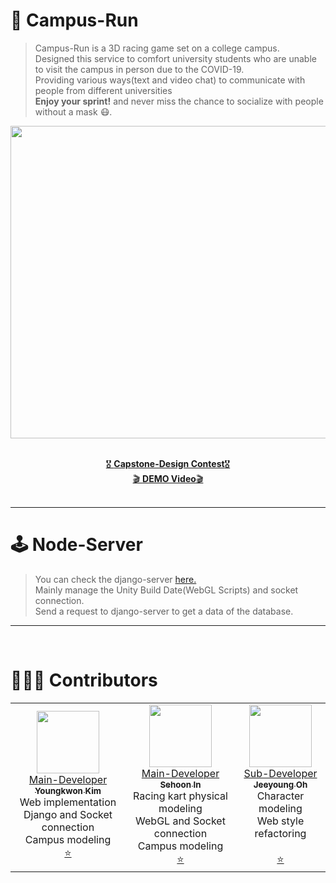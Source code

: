 # 🏫 Campus-Run
> Campus-Run is a 3D racing game set on a college campus. <br>
> Designed this service to comfort university students who are unable to visit the campus in person due to the COVID-19. <br>
> Providing various ways(text and video chat) to communicate with people from different universities <br>
> **Enjoy your sprint!** and never miss the chance to socialize with people without a mask 😷.

<div align="center">
  
  <img src="https://user-images.githubusercontent.com/39653584/145571114-c7575006-488f-403b-baef-c3a617708308.jpeg" width="800px" height="500px">
  <br />  <br />
  
  [🎖 **Capstone-Design Contest**🎖](http://www.swaicau.com/bbs/board.php?bo_table=program8&wr_id=38) <br />
  [🎬 **DEMO Video**🎬](https://www.youtube.com/watch?v=cRBCqWESeLI&t=5s)<br />  <br />
  
</div>

---

# 🕹 Node-Server
> You can check the django-server [here.](https://github.com/youngkwon02/CampusRun-django-server)<br/>
> Mainly manage the Unity Build Date(WebGL Scripts) and socket connection. <br>
> Send a request to django-server to get a data of the database. <br>
---
<br>

# 🧑🏻‍💻 Contributors

<table>
  <tr>
    <td align="center"><a href="https://github.com/youngkwon02"><img src="https://avatars.githubusercontent.com/u/39653584?v=4?s=100" width="100px;" alt=""/><br />Main-Developer<br><sub><b>Youngkwon Kim</b></sub></a><br />Web implementation<br />Django and Socket connection<br />Campus modeling<br/><a href="https://github.com/Campus-Run/nodejs-server/commits?author=youngkwon02" title="Documentation">⭐️</a></td>
        <td align="center"><a href="https://github.com/oereo"><img src="https://avatars.githubusercontent.com/u/49235528?v=4?s=100" width="100px;" alt=""/><br />Main-Developer<br><sub><b>Sehoon In</b></sub></a><br />Racing kart physical modeling<br /> WebGL and Socket connection<br />Campus modeling<br/><a href="https://github.com/Campus-Run/nodejs-server/commits?author=oereo" title="Documentation">⭐️</a></td>
        <td align="center"><a href="https://github.com/ohjeeyoung"><img src="https://avatars.githubusercontent.com/u/62995632?s=70&v=4?s=100" width="100px;" alt=""/><br />Sub-Developer<br><sub><b>Jeeyoung Oh</b></sub></a><br />Character modeling<br />Web style refactoring<br /><br/><a href="https://github.com/Campus-Run/nodejs-server/commits?author=ohjeeyoung" title="Documentation">⭐️</a></td>
  </tr>
</table>
